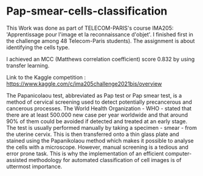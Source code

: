 # Pap-smear-cells-classification

This Work was done as part of TELECOM-PARIS's course IMA205: 'Apprentissage pour l'image et la reconnaissance d'objet'. I finished first in the challenge among 48 Telecom-Paris students). The assignment is about identifying the cells type.

I achieved an  MCC (Matthews correlation coefficient) score 0.832 by using transfer learning.

Link to the Kaggle competition : https://www.kaggle.com/c/ima205challenge2021bis/overview

The Papanicolaou test, abbreviated as Pap test or Pap smear test, is a method of cervical screening used to detect potentially precancerous and cancerous processes. The World Health Organization - WHO - stated that there are at least 500.000 new case per year worldwide and that around 90% of them could be avoided if detected and treated at an early stage. The test is usually performed manually by taking a specimen - smear - from the uterine cervix. This is then transferred onto a thin glass plate  and stained using the Papanikolaou method which makes it possible to analyse the cells with a microscope. However, manual screening is a tedious and error prone task. This is why the implementation of an efficient computer-assisted methodology for automated classification οf cell images is of uttermost importance.

